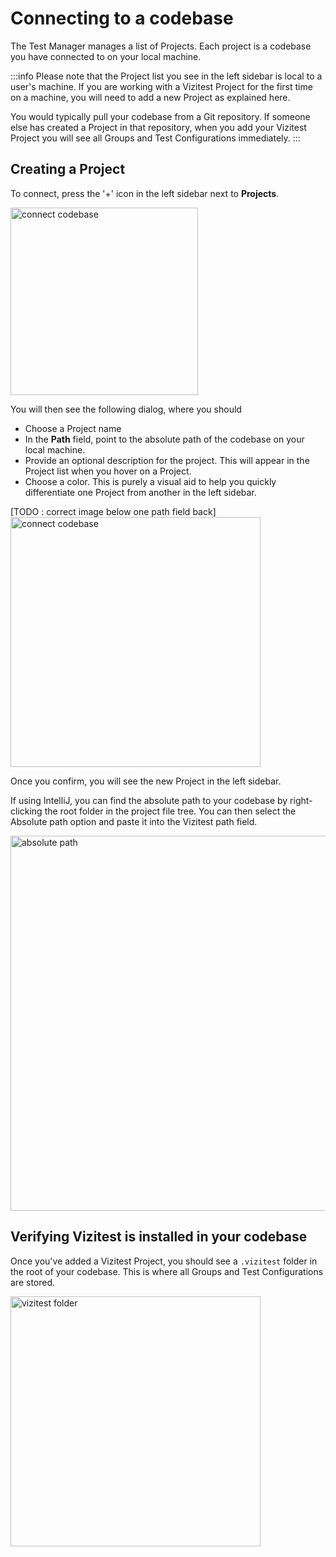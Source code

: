 # Connecting to a codebase

The Test Manager manages a list of Projects. Each project is a codebase you have connected to on your local machine.

:::info
Please note that the Project list you see in the left sidebar is local to a user's machine. If you are working with a Vizitest Project for the first time on a machine, you will need to add a new Project as explained here.

You would typically pull your codebase from a Git repository. If someone else has created a Project in that repository, when you add your Vizitest Project you will see all Groups and Test Configurations immediately.
:::

## Creating a Project
To connect, press the '+' icon in the left sidebar next to **Projects**.

<img src="codebase-connect.png" width="300px" alt="connect codebase"/>

You will then see the following dialog, where you should

- Choose a Project name
- In the **Path** field, point to the absolute path of the codebase on your local machine. 
- Provide an optional description for the project. This will appear in the Project list when you hover on a Project.
- Choose a color. This is purely a visual aid to help you quickly differentiate one Project from another in the left sidebar.

[TODO : correct image below one path field back]
<img src="codebase-connect.png"  alt="connect codebase" width="400px"/>

Once you confirm, you will see the new Project in the left sidebar.

If using IntelliJ, you can find the absolute path to your codebase by right-clicking the root folder in the project file tree. You can then select the Absolute path option and paste it into the Vizitest path field.

<img src="absolute-path-intellij.png" alt="absolute path" width="600px"/>

## Verifying Vizitest is installed in your codebase
Once you've added a Vizitest Project, you should see a ```.vizitest``` folder in the root of your codebase. This is where all Groups and Test Configurations are stored.

<img src="dot-vizitest-folder.png" alt="vizitest folder" width="400px"/>
